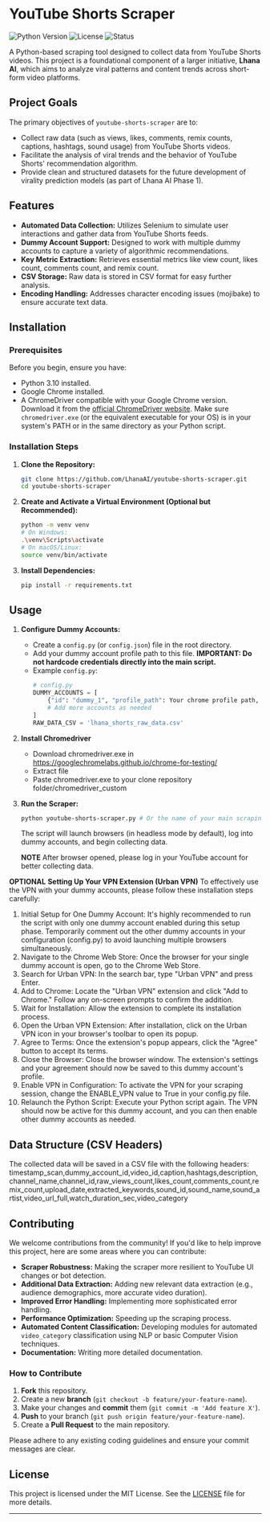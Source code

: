 # YouTube Shorts Scraper

![Python Version](https://img.shields.io/badge/Python-3.10-blue.svg)
![License](https://img.shields.io/badge/License-MIT-green.svg)
![Status](https://img.shields.io/badge/Status-Development-orange.svg)

A Python-based scraping tool designed to collect data from YouTube Shorts videos. This project is a foundational component of a larger initiative, **Lhana AI**, which aims to analyze viral patterns and content trends across short-form video platforms.

## Project Goals

The primary objectives of `youtube-shorts-scraper` are to:
- Collect raw data (such as views, likes, comments, remix counts, captions, hashtags, sound usage) from YouTube Shorts videos.
- Facilitate the analysis of viral trends and the behavior of YouTube Shorts' recommendation algorithm.
- Provide clean and structured datasets for the future development of virality prediction models (as part of Lhana AI Phase 1).

## Features

-   **Automated Data Collection:** Utilizes Selenium to simulate user interactions and gather data from YouTube Shorts feeds.
-   **Dummy Account Support:** Designed to work with multiple dummy accounts to capture a variety of algorithmic recommendations.
-   **Key Metric Extraction:** Retrieves essential metrics like view count, likes count, comments count, and remix count.
-   **CSV Storage:** Raw data is stored in CSV format for easy further analysis.
-   **Encoding Handling:** Addresses character encoding issues (mojibake) to ensure accurate text data.

## Installation

### Prerequisites

Before you begin, ensure you have:
-   Python 3.10 installed.
-   Google Chrome installed.
-   A ChromeDriver compatible with your Google Chrome version. Download it from the [official ChromeDriver website](https://chromedriver.chromium.org/downloads). Make sure `chromedriver.exe` (or the equivalent executable for your OS) is in your system's PATH or in the same directory as your Python script.

### Installation Steps

1.  **Clone the Repository:**
    ```bash
    git clone https://github.com/LhanaAI/youtube-shorts-scraper.git
    cd youtube-shorts-scraper
    ```

2.  **Create and Activate a Virtual Environment (Optional but Recommended):**
    ```bash
    python -m venv venv
    # On Windows:
    .\venv\Scripts\activate
    # On macOS/Linux:
    source venv/bin/activate
    ```

3.  **Install Dependencies:**
    ```bash
    pip install -r requirements.txt
    ```

## Usage

1.  **Configure Dummy Accounts:**
    -   Create a `config.py` (or `config.json`) file in the root directory.
    -   Add your dummy account profile path to this file. **IMPORTANT: Do not hardcode credentials directly into the main script.**
    -   Example `config.py`:
        ```python
        # config.py
        DUMMY_ACCOUNTS = [
            {"id": "dummy_1", "profile_path": Your chrome profile path, example: "C:/Users/user/AppData/Local/Google/Chrome/User Data/Profile 1"},
            # Add more accounts as needed
        ]
        RAW_DATA_CSV = 'lhana_shorts_raw_data.csv'
        ```
        
2. **Install Chromedriver**
     - Download chromedriver.exe in https://googlechromelabs.github.io/chrome-for-testing/
     - Extract file
     - Paste chromedriver.exe to your clone repository folder/chromedriver_custom  

3.  **Run the Scraper:**
    ```bash
    python youtube-shorts-scraper.py # Or the name of your main scraping script file
    ```
    The script will launch browsers (in headless mode by default), log into dummy accounts, and begin collecting data.

    **NOTE**
    After browser opened, please log in your YouTube account for better collecting data.

**OPTIONAL**
**Setting Up Your VPN Extension (Urban VPN)**
To effectively use the VPN with your dummy accounts, please follow these installation steps carefully:

1. Initial Setup for One Dummy Account: It's highly recommended to run the script with only one dummy account enabled during this setup phase. Temporarily comment out the other dummy accounts in your configuration (config.py) to avoid launching multiple browsers simultaneously.
2. Navigate to the Chrome Web Store: Once the browser for your single dummy account is open, go to the Chrome Web Store.
3. Search for Urban VPN: In the search bar, type "Urban VPN" and press Enter.
4. Add to Chrome: Locate the "Urban VPN" extension and click "Add to Chrome." Follow any on-screen prompts to confirm the addition.
5. Wait for Installation: Allow the extension to complete its installation process.
6. Open the Urban VPN Extension: After installation, click on the Urban VPN icon in your browser's toolbar to open its popup.
7. Agree to Terms: Once the extension's popup appears, click the "Agree" button to accept its terms.
8. Close the Browser: Close the browser window. The extension's settings and your agreement should now be saved to this dummy account's profile.
9. Enable VPN in Configuration: To activate the VPN for your scraping session, change the ENABLE_VPN value to True in your config.py file.
10. Relaunch the Python Script: Execute your Python script again. The VPN should now be active for this dummy account, and you can then enable other dummy accounts as needed.

## Data Structure (CSV Headers)

The collected data will be saved in a CSV file with the following headers:
timestamp_scan,dummy_account_id,video_id,caption,hashtags,description,channel_name,channel_id,raw_views_count,likes_count,comments_count,remix_count,upload_date,extracted_keywords,sound_id,sound_name,sound_artist,video_url_full,watch_duration_sec,video_category

## Contributing

We welcome contributions from the community! If you'd like to help improve this project, here are some areas where you can contribute:

-   **Scraper Robustness:** Making the scraper more resilient to YouTube UI changes or bot detection.
-   **Additional Data Extraction:** Adding new relevant data extraction (e.g., audience demographics, more accurate video duration).
-   **Improved Error Handling:** Implementing more sophisticated error handling.
-   **Performance Optimization:** Speeding up the scraping process.
-   **Automated Content Classification:** Developing modules for automated `video_category` classification using NLP or basic Computer Vision techniques.
-   **Documentation:** Writing more detailed documentation.

### How to Contribute

1.  **Fork** this repository.
2.  Create a new **branch** (`git checkout -b feature/your-feature-name`).
3.  Make your changes and **commit** them (`git commit -m 'Add feature X'`).
4.  **Push** to your branch (`git push origin feature/your-feature-name`).
5.  Create a **Pull Request** to the main repository.

Please adhere to any existing coding guidelines and ensure your commit messages are clear.

## License

This project is licensed under the MIT License. See the [LICENSE](LICENSE) file for more details.

---
